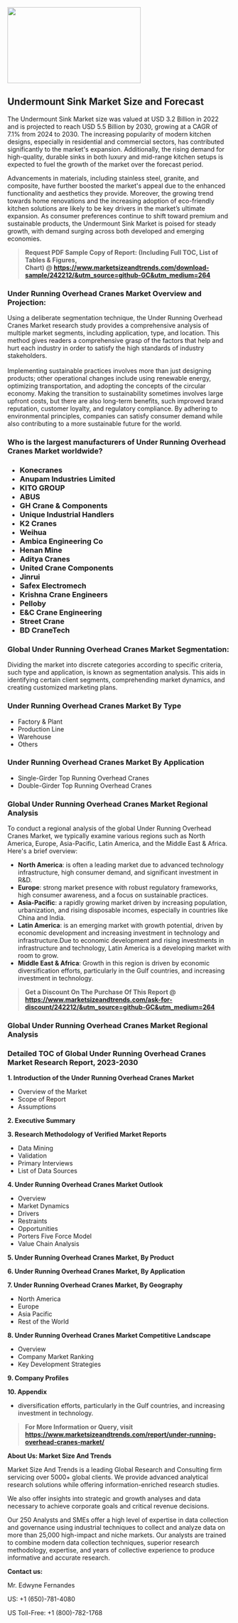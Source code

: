 <p><img class="alignnone size-medium wp-image-20088" src="https://ffe5etoiles.com/wp-content/uploads/2024/12/MST1-300x171.png" alt="" width="300" height="171" /></p><h2>Undermount Sink Market Size and Forecast</h2><p>The Undermount Sink Market size was valued at USD 3.2 Billion in 2022 and is projected to reach USD 5.5 Billion by 2030, growing at a CAGR of 7.1% from 2024 to 2030. The increasing popularity of modern kitchen designs, especially in residential and commercial sectors, has contributed significantly to the market's expansion. Additionally, the rising demand for high-quality, durable sinks in both luxury and mid-range kitchen setups is expected to fuel the growth of the market over the forecast period.</p><p>Advancements in materials, including stainless steel, granite, and composite, have further boosted the market's appeal due to the enhanced functionality and aesthetics they provide. Moreover, the growing trend towards home renovations and the increasing adoption of eco-friendly kitchen solutions are likely to be key drivers in the market’s ultimate expansion. As consumer preferences continue to shift toward premium and sustainable products, the Undermount Sink Market is poised for steady growth, with demand surging across both developed and emerging economies.</p></p><blockquote id="" class=""><strong>Request PDF Sample Copy of Report: (Including Full TOC, List of Tables &amp; Figures, Chart)&nbsp;@&nbsp;<strong><a href="https://www.marketsizeandtrends.com/download-sample/242212/&utm_source=github-GC&utm_medium=264" target="_blank">https://www.marketsizeandtrends.com/download-sample/242212/&utm_source=github-GC&utm_medium=264</a></strong></strong></blockquote><h3 id="" class="">Under Running Overhead Cranes Market&nbsp;Overview and Projection:</h3><p id="" class="">Using a deliberate segmentation technique, the Under Running Overhead Cranes Market research study provides a comprehensive analysis of multiple market segments, including application, type, and location. This method gives readers a comprehensive grasp of the factors that help and hurt each industry in order to satisfy the high standards of industry stakeholders. <br /> <br />Implementing sustainable practices involves more than just designing products; other operational changes include using renewable energy, optimizing transportation, and adopting the concepts of the circular economy. Making the transition to sustainability sometimes involves large upfront costs, but there are also long-term benefits, such improved brand reputation, customer loyalty, and regulatory compliance. By adhering to environmental principles, companies can satisfy consumer demand while also contributing to a more sustainable future for the world.</p><h3 id="" class="">Who is the largest manufacturers of&nbsp;Under Running Overhead Cranes Market worldwide?</h3><h3 class=""><p><ul><li>Konecranes </li><li> Anupam Industries Limited </li><li> KITO GROUP </li><li> ABUS </li><li> GH Crane & Components </li><li> Unique Industrial Handlers </li><li> K2 Cranes </li><li> Weihua </li><li> Ambica Engineering Co </li><li> Henan Mine </li><li> Aditya Cranes </li><li> United Crane Components </li><li> Jinrui </li><li> Safex Electromech </li><li> Krishna Crane Engineers </li><li> Pelloby </li><li> E&C Crane Engineering </li><li> Street Crane </li><li> BD CraneTech</li></ul></p></h3><h3 id="" class="">Global&nbsp;Under Running Overhead Cranes Market Segmentation:</h3><p id="" class="">Dividing the market into discrete categories according to specific criteria, such type and application, is known as segmentation analysis. This aids in identifying certain client segments, comprehending market dynamics, and creating customized marketing plans.</p><h3 id="" class="">Under Running Overhead Cranes Market&nbsp;By Type</h3><p><p><ul><li>Factory & Plant</li><li> Production Line</li><li> Warehouse</li><li> Others</p></li></ul></p></p><h3 id="" class="">Under Running Overhead Cranes Market&nbsp;By Application</h3><p class=""><p><ul><li>Single-Girder Top Running Overhead Cranes</li><li> Double-Girder Top Running Overhead Cranes</li></ul></p></p><h3 id="" class="">Global Under Running Overhead Cranes Market Regional Analysis</h3><p id="" class="">To conduct a regional analysis of the global Under Running Overhead Cranes Market, we typically examine various regions such as North America, Europe, Asia-Pacific, Latin America, and the Middle East &amp; Africa. Here's a brief overview:</p><ul><li><strong>North America</strong>: is often a leading market due to advanced technology infrastructure, high consumer demand, and significant investment in R&amp;D.</li><li><strong>Europe</strong>: strong market presence with robust regulatory frameworks, high consumer awareness, and a focus on sustainable practices.</li><li><strong>Asia-Pacific</strong>: a rapidly growing market driven by increasing population, urbanization, and rising disposable incomes, especially in countries like China and India.</li><li><strong>Latin America</strong>: is an emerging market with growth potential, driven by economic development and increasing investment in technology and infrastructure.Due to economic development and rising investments in infrastructure and technology, Latin America is a developing market with room to grow.</li><li><strong>Middle East &amp; Africa</strong>: Growth in this region is driven by economic diversification efforts, particularly in the Gulf countries, and increasing investment in technology.</li></ul><blockquote id="" class=""><strong>Get a Discount On The Purchase Of This Report @ <strong><a href="https://www.marketsizeandtrends.com/ask-for-discount/242212/&utm_source=github-GC&utm_medium=264" target="_blank">https://www.marketsizeandtrends.com/ask-for-discount/242212/&utm_source=github-GC&utm_medium=264</a></strong></strong></blockquote><h3 id="" class="">Global Under Running Overhead Cranes Market Regional Analysis</h3><h3 id="" class="">Detailed TOC of Global Under Running Overhead Cranes Market Research Report, 2023-2030</h3><p id="" class=""><strong>1. Introduction of the Under Running Overhead Cranes Market</strong></p><ul><li>Overview of the Market</li><li>Scope of Report</li><li>Assumptions</li></ul><p id="" class=""><strong>2. Executive Summary</strong></p><p id="" class=""><strong>3. Research Methodology of Verified Market Reports</strong></p><ul><li>Data Mining</li><li>Validation</li><li>Primary Interviews</li><li>List of Data Sources</li></ul><p id="" class=""><strong>4. Under Running Overhead Cranes Market Outlook</strong></p><ul><li>Overview</li><li>Market Dynamics</li><li>Drivers</li><li>Restraints</li><li>Opportunities</li><li>Porters Five Force Model</li><li>Value Chain Analysis</li></ul><p id="" class=""><strong>5. Under Running Overhead Cranes Market, By Product</strong></p><p id="" class=""><strong>6. Under Running Overhead Cranes Market, By Application</strong></p><p id="" class=""><strong>7. Under Running Overhead Cranes Market, By Geography</strong></p><ul><li>North America</li><li>Europe</li><li>Asia Pacific</li><li>Rest of the World</li></ul><p id="" class=""><strong>8. Under Running Overhead Cranes Market Competitive Landscape</strong></p><ul><li>Overview</li><li>Company Market Ranking</li><li>Key Development Strategies</li></ul><p id="" class=""><strong>9. Company Profiles</strong></p><p id="" class=""><strong>10. Appendix</strong></p><ul><li>diversification efforts, particularly in the Gulf countries, and increasing investment in technology.</li></ul><blockquote id="" class=""><strong>For More Information or Query, visit <strong><strong><a href="https://www.marketsizeandtrends.com/report/under-running-overhead-cranes-market/" target="_blank">https://www.marketsizeandtrends.com/report/under-running-overhead-cranes-market/</a></strong></strong></strong></blockquote><p id="" class=""><strong>About Us: Market Size And Trends</strong></p><p id="" class="">Market Size And Trends is a leading Global Research and Consulting firm servicing over 5000+ global clients. We provide advanced analytical research solutions while offering information-enriched research studies.</p><p id="" class="">We also offer insights into strategic and growth analyses and data necessary to achieve corporate goals and critical revenue decisions.</p><p id="" class="">Our 250 Analysts and SMEs offer a high level of expertise in data collection and governance using industrial techniques to collect and analyze data on more than 25,000 high-impact and niche markets. Our analysts are trained to combine modern data collection techniques, superior research methodology, expertise, and years of collective experience to produce informative and accurate research.</p><p id="" class=""><strong>Contact us:</strong></p><p id="" class="">Mr. Edwyne Fernandes</p><p id="" class="">US: +1 (650)-781-4080</p><p id="" class="">US Toll-Free: +1 (800)-782-1768</p>
